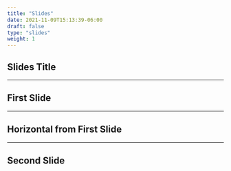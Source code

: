 ```yaml
---
title: "Slides"
date: 2021-11-09T15:13:39-06:00
draft: false
type: "slides"
weight: 1
---
```


## Slides Title

---

## First Slide

___

## Horizontal from First Slide

---

## Second Slide
